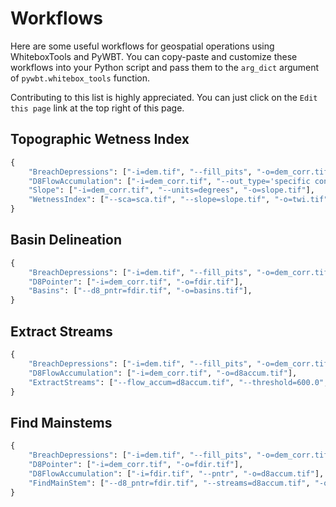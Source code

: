 # Workflows

Here are some useful workflows for geospatial operations using WhiteboxTools and PyWBT.
You can copy-paste and customize these workflows into your Python script and pass them to the
`arg_dict` argument of `pywbt.whitebox_tools` function.

Contributing to this list is highly appreciated. You can just click on the `Edit this page` link at the top right of this page.

## Topographic Wetness Index

``` py
{
    "BreachDepressions": ["-i=dem.tif", "--fill_pits", "-o=dem_corr.tif"],
    "D8FlowAccumulation": ["-i=dem_corr.tif", "--out_type='specific contributing area'", "-o=sca.tif"],
    "Slope": ["-i=dem_corr.tif", "--units=degrees", "-o=slope.tif"],
    "WetnessIndex": ["--sca=sca.tif", "--slope=slope.tif", "-o=twi.tif"],
}
```

## Basin Delineation

``` py
{
    "BreachDepressions": ["-i=dem.tif", "--fill_pits", "-o=dem_corr.tif"],
    "D8Pointer": ["-i=dem_corr.tif", "-o=fdir.tif"],
    "Basins": ["--d8_pntr=fdir.tif", "-o=basins.tif"],
}
```

## Extract Streams

``` py
{
    "BreachDepressions": ["-i=dem.tif", "--fill_pits", "-o=dem_corr.tif"],
    "D8FlowAccumulation": ["-i=dem_corr.tif", "-o=d8accum.tif"],
    "ExtractStreams": ["--flow_accum=d8accum.tif", "--threshold=600.0", "-o=streams.tif"],
}
```

## Find Mainstems

``` py
{
    "BreachDepressions": ["-i=dem.tif", "--fill_pits", "-o=dem_corr.tif"],
    "D8Pointer": ["-i=dem_corr.tif", "-o=fdir.tif"],
    "D8FlowAccumulation": ["-i=fdir.tif", "--pntr", "-o=d8accum.tif"],
    "FindMainStem": ["--d8_pntr=fdir.tif", "--streams=d8accum.tif", "-o=mainstem.tif"],
}
```
